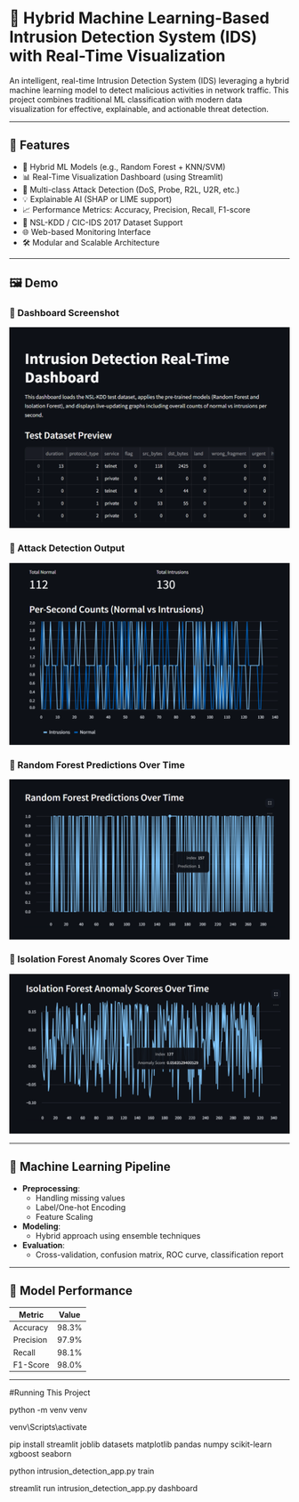 # 🚨 Hybrid Machine Learning-Based Intrusion Detection System (IDS) with Real-Time Visualization

An intelligent, real-time Intrusion Detection System (IDS) leveraging a hybrid machine learning model to detect malicious activities in network traffic. This project combines traditional ML classification with modern data visualization for effective, explainable, and actionable threat detection.

---

## 📌 Features

- 🔐 Hybrid ML Models (e.g., Random Forest + KNN/SVM)
- 📊 Real-Time Visualization Dashboard (using Streamlit)
- 🧠 Multi-class Attack Detection (DoS, Probe, R2L, U2R, etc.)
- 💡 Explainable AI (SHAP or LIME support)
- 📈 Performance Metrics: Accuracy, Precision, Recall, F1-score
- 💾 NSL-KDD / CIC-IDS 2017 Dataset Support
- 🌐 Web-based Monitoring Interface
- 🛠️ Modular and Scalable Architecture

---


## 🖼️ Demo

### 🔹 Dashboard Screenshot
![Dashboard Screenshot](img1.png)

### 🔹 Attack Detection Output
![Detection Output](img2.png)

### 🔹 Random Forest Predictions Over Time
![Live detection graph Screenshot](img3.png)

### 🔹 Isolation Forest Anomaly Scores Over Time
![Live detection graph Screenshot](img4.png)

---


## 🧠 Machine Learning Pipeline

- **Preprocessing**:
  - Handling missing values
  - Label/One-hot Encoding
  - Feature Scaling
- **Modeling**:
  - Hybrid approach using ensemble techniques
- **Evaluation**:
  - Cross-validation, confusion matrix, ROC curve, classification report

---

## 🧪 Model Performance

| Metric    | Value  |
|-----------|--------|
| Accuracy  | 98.3%  |
| Precision | 97.9%  |
| Recall    | 98.1%  |
| F1-Score  | 98.0%  |

---
#Running This Project

python -m venv venv

venv\Scripts\activate

pip install streamlit joblib datasets matplotlib pandas numpy scikit-learn xgboost seaborn

python intrusion_detection_app.py train

streamlit run intrusion_detection_app.py dashboard

